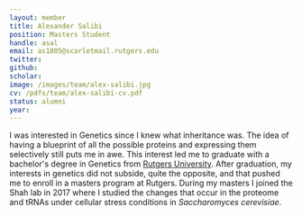 ```yaml
---
layout: member
title: Alexander Salibi
position: Masters Student
handle: asal
email: as1805@scarletmail.rutgers.edu 
twitter: 
github: 
scholar: 
image: /images/team/alex-salibi.jpg
cv: /pdfs/team/alex-salibi-cv.pdf
status: alumni
year:
---
```


I was interested in Genetics since I knew what inheritance was. The idea of having a blueprint of all the possible proteins and expressing them selectively still puts me in awe. This interest led me to graduate with a bachelor's degree in Genetics from [Rutgers University](www.rutgers.edu). After graduation, my interests in genetics did not subside, quite the opposite, and that pushed me to enroll in a masters program at Rutgers. During my masters I joined the Shah lab in 2017 where I studied the changes that occur in the proteome and tRNAs under cellular stress conditions in *Saccharomyces cerevisiae*.

